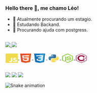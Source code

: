 ### Hello there 🖖, me chamo Léo!

- 🔭 Atualmente procurando um estagio.
- 🌱 Estudando Backand.
- 🤔 Procurando ajuda com postgress.

##
<div>
  <a href="https://github.com/LeonardoWlopes">
  <img height="180em" src="https://github-readme-stats.vercel.app/api?username=LeonardoWlopes&show_icons=true&theme=vue-dark&include_all_commits=true&count_private=true"/>
  <img height="180em" src="https://github-readme-stats.vercel.app/api/top-langs/?username=LeonardoWlopes&layout=compact&langs_count=7&theme=vue-dark"/>
</div>
  <div style="display: inline_block"><br>
  <img align="center" alt="Leo-Js" height="30" width="40" src="https://raw.githubusercontent.com/devicons/devicon/master/icons/javascript/javascript-plain.svg">
  <img align="center" alt="Leo-HTML" height="30" width="40" src="https://raw.githubusercontent.com/devicons/devicon/master/icons/html5/html5-original.svg">
  <img align="center" alt="Leo-CSS" height="30" width="40" src="https://raw.githubusercontent.com/devicons/devicon/master/icons/css3/css3-original.svg">
  <img align="center" alt="Leo-Python" height="30" width="40" src="https://raw.githubusercontent.com/devicons/devicon/master/icons/python/python-original.svg">
  <img align="center" alt="Leo-Node" height="30" width="40" src="https://github.com/devicons/devicon/blob/master/icons/nodejs/nodejs-original.svg">
  <img align="center" alt="Leo-Cplus" height="30" width="40" src="https://github.com/devicons/devicon/blob/master/icons/cplusplus/cplusplus-line.svg">
</div>
  
 ##
 
<div> 
  <a href="https://www.instagram.com/leonardowlopes/?hl=pt-br" target="_blank"><img src="https://img.shields.io/badge/-Instagram-%23E4405F?style=for-the-badge&logo=instagram&logoColor=white" target="_blank"></a>
  <a href="https://www.linkedin.com/in/leonardo-william-lopes-784bb021b/" target="_blank"><img src="https://img.shields.io/badge/-LinkedIn-%230077B5?style=for-the-badge&logo=linkedin&logoColor=white" target="_blank"></a>
  <a href = "mailto:leonardolopessocial@gmail.com"><img src="https://img.shields.io/badge/-Gmail-%23333?style=for-the-badge&logo=gmail&logoColor=white" target="_blank"></a>
 
  ![Snake animation](https://github.com/LeonardoWlopes/LeonardoWlopes/blob/output/github-contribution-grid-snake.svg)
 
</div>
